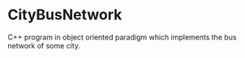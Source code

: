 # CityBusNetwork
C++ program in object oriented paradigm which implements the bus network of some city. 
